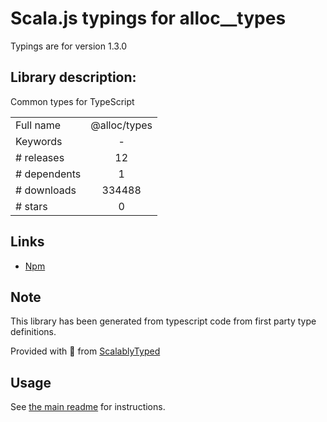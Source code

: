 
# Scala.js typings for alloc__types

Typings are for version 1.3.0

## Library description:
Common types for TypeScript

|                    |                 |
| ------------------ | :-------------: |
| Full name          | @alloc/types |
| Keywords           | - |
| # releases         | 12 |
| # dependents       | 1 |
| # downloads        | 334488 |
| # stars            | 0 |

## Links
- [Npm](https://www.npmjs.com/package/%40alloc%2Ftypes)
    


## Note
This library has been generated from typescript code from first party type definitions.

Provided with :purple_heart: from [ScalablyTyped](https://github.com/oyvindberg/ScalablyTyped)

## Usage
See [the main readme](../../readme.md) for instructions.


